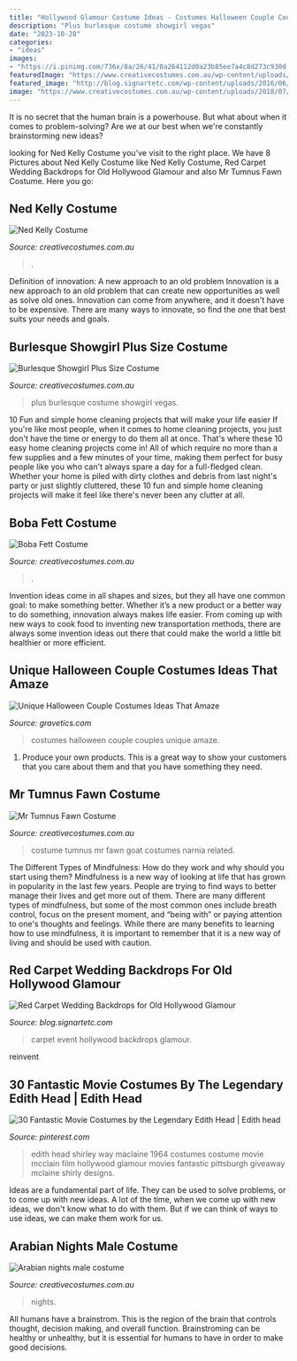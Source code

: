 ```yaml
---
title: "Hollywood Glamour Costume Ideas - Costumes Halloween Couple Couples Unique Amaze"
description: "Plus burlesque costume showgirl vegas"
date: "2023-10-28"
categories:
- "ideas"
images:
- "https://i.pinimg.com/736x/8a/26/41/8a264112d0a23b85ee7a4c8d273c930d.jpg"
featuredImage: "https://www.creativecostumes.com.au/wp-content/uploads/2013/10/bobb-fett-711x1024.jpg"
featured_image: "http://blog.signartetc.com/wp-content/uploads/2016/06/A-step-and-repeat-banner-from-Sign-Art-will-give-your-wedding-the-atmosphere-of-a-red-carpet-event-_16001450_40033933_0_14124833_500.jpg"
image: "https://www.creativecostumes.com.au/wp-content/uploads/2018/07/CC_April_18_099-510x680.jpg"
---
```



It is no secret that the human brain is a powerhouse. But what about when it comes to problem-solving? Are we at our best when we're constantly brainstorming new ideas?

	

		
looking for Ned Kelly Costume you've visit to the right place. We have 8 Pictures about Ned Kelly Costume like Ned Kelly Costume, Red Carpet Wedding Backdrops for Old Hollywood Glamour and also Mr Tumnus Fawn Costume. Here you go:
		
    
## Ned Kelly Costume

<img loading=lazy src="https://www.creativecostumes.com.au/wp-content/uploads/2018/07/CC_April_18_171-768x1024.jpg" onerror="this.onerror=null;this.src='https://tse1.mm.bing.net/th?id=OIP.UgjPnn0vXOMtsxYKcsXFQgHaJ4&amp;pid=15.1';" alt="Ned Kelly Costume">

_Source: creativecostumes.com.au_

>. 

	

Definition of innovation: A new approach to an old problem
Innovation is a new approach to an old problem that can create new opportunities as well as solve old ones. Innovation can come from anywhere, and it doesn't have to be expensive. There are many ways to innovate, so find the one that best suits your needs and goals.

    
## Burlesque Showgirl Plus Size Costume

<img loading=lazy src="https://www.creativecostumes.com.au/wp-content/uploads/2018/07/CC_April_18_099-510x680.jpg" onerror="this.onerror=null;this.src='https://tse3.mm.bing.net/th?id=OIP.C1LB3ymVHeft9oVWNbVzSAHaJ4&amp;pid=15.1';" alt="Burlesque Showgirl Plus Size Costume">

_Source: creativecostumes.com.au_

>plus burlesque costume showgirl vegas. 

	

10 Fun and simple home cleaning projects that will make your life easier
If you're like most people, when it comes to home cleaning projects, you just don't have the time or energy to do them all at once. That's where these 10 easy home cleaning projects come in! All of which require no more than a few supplies and a few minutes of your time, making them perfect for busy people like you who can't always spare a day for a full-fledged clean. Whether your home is piled with dirty clothes and debris from last night's party or just slightly cluttered, these 10 fun and simple home cleaning projects will make it feel like there's never been any clutter at all.

    
## Boba Fett Costume

<img loading=lazy src="https://www.creativecostumes.com.au/wp-content/uploads/2013/10/bobb-fett-711x1024.jpg" onerror="this.onerror=null;this.src='https://tse4.mm.bing.net/th?id=OIP._81sNN1hGht_Nwc-kLVw1gHaKq&amp;pid=15.1';" alt="Boba Fett Costume">

_Source: creativecostumes.com.au_

>. 

	

Invention ideas come in all shapes and sizes, but they all have one common goal: to make something better. Whether it’s a new product or a better way to do something, innovation always makes life easier. From coming up with new ways to cook food to inventing new transportation methods, there are always some invention ideas out there that could make the world a little bit healthier or more efficient.

    
## Unique Halloween Couple Costumes Ideas That Amaze

<img loading=lazy src="https://www.gravetics.com/wp-content/uploads/2017/07/Best-Couples-Halloween-Costumes.jpg" onerror="this.onerror=null;this.src='https://tse4.mm.bing.net/th?id=OIP.E8-37tenHOZZc3BKIJIzDQHaNK&amp;pid=15.1';" alt="Unique Halloween Couple Costumes Ideas That Amaze">

_Source: gravetics.com_

>costumes halloween couple couples unique amaze. 

	

1. Produce your own products. This is a great way to show your customers that you care about them and that you have something they need.

    
## Mr Tumnus Fawn Costume

<img loading=lazy src="https://www.creativecostumes.com.au/wp-content/uploads/2018/07/CC_April_18_231-510x680.jpg" onerror="this.onerror=null;this.src='https://tse1.mm.bing.net/th?id=OIP.l9n1OJ8bZRhCWcle3I0TrwHaJ4&amp;pid=15.1';" alt="Mr Tumnus Fawn Costume">

_Source: creativecostumes.com.au_

>costume tumnus mr fawn goat costumes narnia related. 

	

The Different Types of Mindfulness: How do they work and why should you start using them?
Mindfulness is a new way of looking at life that has grown in popularity in the last few years. People are trying to find ways to better manage their lives and get more out of them. There are many different types of mindfulness, but some of the most common ones include breath control, focus on the present moment, and “being with” or paying attention to one's thoughts and feelings. While there are many benefits to learning how to use mindfulness, it is important to remember that it is a new way of living and should be used with caution.

    
## Red Carpet Wedding Backdrops For Old Hollywood Glamour

<img loading=lazy src="http://blog.signartetc.com/wp-content/uploads/2016/06/A-step-and-repeat-banner-from-Sign-Art-will-give-your-wedding-the-atmosphere-of-a-red-carpet-event-_16001450_40033933_0_14124833_500.jpg" onerror="this.onerror=null;this.src='https://tse3.mm.bing.net/th?id=OIP.GrJeWyL6AHxgh-LbbURQ4QHaE8&amp;pid=15.1';" alt="Red Carpet Wedding Backdrops for Old Hollywood Glamour">

_Source: blog.signartetc.com_

>carpet event hollywood backdrops glamour. 

	

reinvent

    
## 30 Fantastic Movie Costumes By The Legendary Edith Head | Edith Head

<img loading=lazy src="https://i.pinimg.com/736x/8a/26/41/8a264112d0a23b85ee7a4c8d273c930d.jpg" onerror="this.onerror=null;this.src='https://tse1.mm.bing.net/th?id=OIP.ebtDjb2n_l6qWOOzhta8wwHaLI&amp;pid=15.1';" alt="30 Fantastic Movie Costumes by the Legendary Edith Head | Edith head">

_Source: pinterest.com_

>edith head shirley way maclaine 1964 costumes costume movie mcclain film hollywood glamour movies fantastic pittsburgh giveaway mclaine shirly designs. 

	

Ideas are a fundamental part of life. They can be used to solve problems, or to come up with new ideas. A lot of the time, when we come up with new ideas, we don't know what to do with them. But if we can think of ways to use ideas, we can make them work for us.

    
## Arabian Nights Male Costume

<img loading=lazy src="https://www.creativecostumes.com.au/wp-content/uploads/2014/07/RWP_046_web-768x1024.jpg" onerror="this.onerror=null;this.src='https://tse4.mm.bing.net/th?id=OIP.qZukurOR42RCBg-mwHcPKAHaJ4&amp;pid=15.1';" alt="Arabian nights male costume">

_Source: creativecostumes.com.au_

>nights. 

	

All humans have a brainstrom. This is the region of the brain that controls thought, decision making, and overall function. Brainstroming can be healthy or unhealthy, but it is essential for humans to have in order to make good decisions.

